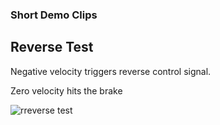 
### Short Demo Clips

## Reverse Test

Negative velocity triggers reverse control signal.

Zero velocity hits the brake

![rreverse test](rev_test.gif)


